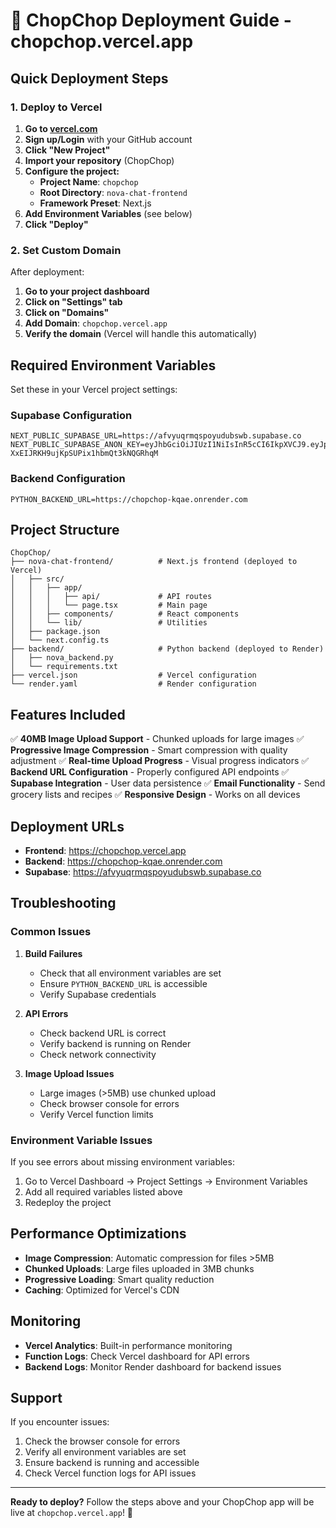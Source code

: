 # 🚀 ChopChop Deployment Guide - chopchop.vercel.app

## Quick Deployment Steps

### 1. Deploy to Vercel

1. **Go to [vercel.com](https://vercel.com)**
2. **Sign up/Login** with your GitHub account
3. **Click "New Project"**
4. **Import your repository** (ChopChop)
5. **Configure the project:**
   - **Project Name**: `chopchop`
   - **Root Directory**: `nova-chat-frontend`
   - **Framework Preset**: Next.js
6. **Add Environment Variables** (see below)
7. **Click "Deploy"**

### 2. Set Custom Domain

After deployment:

1. **Go to your project dashboard**
2. **Click on "Settings" tab**
3. **Click on "Domains"**
4. **Add Domain**: `chopchop.vercel.app`
5. **Verify the domain** (Vercel will handle this automatically)

## Required Environment Variables

Set these in your Vercel project settings:

### Supabase Configuration
```
NEXT_PUBLIC_SUPABASE_URL=https://afvyuqrmqspoyudubswb.supabase.co
NEXT_PUBLIC_SUPABASE_ANON_KEY=eyJhbGciOiJIUzI1NiIsInR5cCI6IkpXVCJ9.eyJpc3MiOiJzdXBhYmFzZSIsInJlZiI6ImFmdnl1cXJtcXNwb3l1ZHVic3diIiwicm9sZSI6ImFub24iLCJpYXQiOjE3NjA3NDM2MDIsImV4cCI6MjA3NjMxOTYwMn0.v4XNngB5B-XxEIJRKH9ujKpSUPix1hbmQt3kNQGRhqM
```

### Backend Configuration
```
PYTHON_BACKEND_URL=https://chopchop-kqae.onrender.com
```

## Project Structure

```
ChopChop/
├── nova-chat-frontend/          # Next.js frontend (deployed to Vercel)
│   ├── src/
│   │   ├── app/
│   │   │   ├── api/             # API routes
│   │   │   └── page.tsx         # Main page
│   │   ├── components/          # React components
│   │   └── lib/                 # Utilities
│   ├── package.json
│   └── next.config.ts
├── backend/                     # Python backend (deployed to Render)
│   ├── nova_backend.py
│   └── requirements.txt
├── vercel.json                  # Vercel configuration
└── render.yaml                  # Render configuration
```

## Features Included

✅ **40MB Image Upload Support** - Chunked uploads for large images
✅ **Progressive Image Compression** - Smart compression with quality adjustment
✅ **Real-time Upload Progress** - Visual progress indicators
✅ **Backend URL Configuration** - Properly configured API endpoints
✅ **Supabase Integration** - User data persistence
✅ **Email Functionality** - Send grocery lists and recipes
✅ **Responsive Design** - Works on all devices

## Deployment URLs

- **Frontend**: https://chopchop.vercel.app
- **Backend**: https://chopchop-kqae.onrender.com
- **Supabase**: https://afvyuqrmqspoyudubswb.supabase.co

## Troubleshooting

### Common Issues

1. **Build Failures**
   - Check that all environment variables are set
   - Ensure `PYTHON_BACKEND_URL` is accessible
   - Verify Supabase credentials

2. **API Errors**
   - Check backend URL is correct
   - Verify backend is running on Render
   - Check network connectivity

3. **Image Upload Issues**
   - Large images (>5MB) use chunked upload
   - Check browser console for errors
   - Verify Vercel function limits

### Environment Variable Issues

If you see errors about missing environment variables:

1. Go to Vercel Dashboard → Project Settings → Environment Variables
2. Add all required variables listed above
3. Redeploy the project

## Performance Optimizations

- **Image Compression**: Automatic compression for files >5MB
- **Chunked Uploads**: Large files uploaded in 3MB chunks
- **Progressive Loading**: Smart quality reduction
- **Caching**: Optimized for Vercel's CDN

## Monitoring

- **Vercel Analytics**: Built-in performance monitoring
- **Function Logs**: Check Vercel dashboard for API errors
- **Backend Logs**: Monitor Render dashboard for backend issues

## Support

If you encounter issues:

1. Check the browser console for errors
2. Verify all environment variables are set
3. Ensure backend is running and accessible
4. Check Vercel function logs for API issues

---

**Ready to deploy?** Follow the steps above and your ChopChop app will be live at `chopchop.vercel.app`! 🎉
